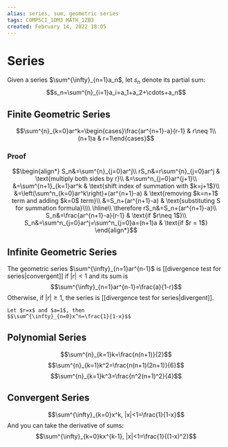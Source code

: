```yaml
---
alias: series, sum, geometric series
tags: COMPSCI_1DM3 MATH_1ZB3
created: February 14, 2022 18:05
---
```

# Series
Given a series $\sum^{\infty}_{n=1}a_n$, let $s_n$ denote its partial sum:
$$s_n=\sum^{n}_{i=1}a_i=a_1+a_2+\cdots+a_n$$
## Finite Geometric Series
$$\sum^{n}_{k=0}ar^k=\begin{cases}\frac{ar^{n+1}-a}{r-1} & r\neq 1\\
(n+1)a & r=1\end{cases}$$

### Proof
$$\begin{align*}
S_n&=\sum^{n}_{j=0}ar^j\\
rS_n&=r\sum^{n}_{j=0}ar^j & \text{multiply both sides by r}\\
&=\sum^n_{j=0}ar^{j+1}\\
&=\sum^{n+1}_{k=1}ar^k & \text{shift index of summation with $k=j+1$}\\
&=\left(\sum^n_{k=0}ar^k\right)+(ar^{n+1}-a) & \text{removing $k=n+1$ term and adding $k=0$ term}\\
&=S_n+(ar^{n+1}-a) & \text{substituting S for summation formula}\\\\
\hline\\
\therefore rS_n&=S_n+(ar^{n+1}-a)\\
S_n&=\frac{ar^{n+1}-a}{r-1} & \text{if $r\neq 1$}\\
S_n&=\sum^n_{j=0}ar^j=\sum^n_{j=0}a=(n+1)a & \text{if $r = 1$}
\end{align*}$$
## Infinite Geometric Series
The geometric series $\sum^{\infty}_{n=1}ar^{n-1}$ is [[divergence test for series|convergent]] if $|r| < 1$ and its sum is
$$\sum^{\infty}_{n=1}ar^{n-1}=\frac{a}{1-r}$$
Otherwise, if $|r| \geq 1$, the series is [[divergence test for series|divergent]].

```ad-abstract
Let $r=x$ and $a=1$, then
$$\sum^{\infty}_{n=0}x^n=\frac{1}{1-x}$$
```

## Polynomial Series
$$\sum^{n}_{k=1}k=\frac{n(n+1)}{2}$$
$$\sum^{n}_{k=1}k^2=\frac{n(n+1)(2n+1)}{6}$$
$$\sum^{n}_{k=1}k^3=\frac{n^2(n+1)^2}{4}$$

## Convergent Series
$$\sum^{\infty}_{k=0}x^k, |x|<1=\frac{1}{1-x}$$
And you can take the derivative of sums:
$$\sum^{\infty}_{k=0}kx^{k-1}, |x|<1=\frac{1}{(1-x)^2}$$